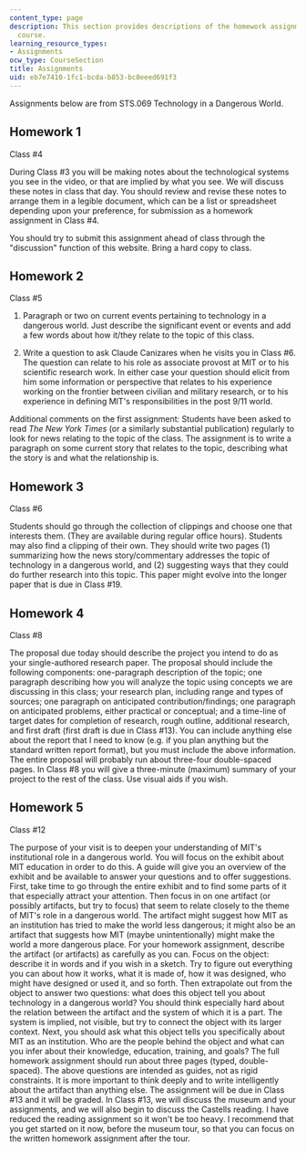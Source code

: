 ```yaml
---
content_type: page
description: This section provides descriptions of the homework assignments for the
  course.
learning_resource_types:
- Assignments
ocw_type: CourseSection
title: Assignments
uid: eb7e7410-1fc1-bcda-b853-bc8eeed691f3
---
```


Assignments below are from STS.069 Technology in a Dangerous World.

Homework 1
----------

Class #4

During Class #3 you will be making notes about the technological systems you see in the video, or that are implied by what you see. We will discuss these notes in class that day. You should review and revise these notes to arrange them in a legible document, which can be a list or spreadsheet depending upon your preference, for submission as a homework assignment in Class #4.

You should try to submit this assignment ahead of class through the "discussion" function of this website. Bring a hard copy to class.

Homework 2
----------

Class #5

1.  Paragraph or two on current events pertaining to technology in a dangerous world. Just describe the significant event or events and add a few words about how it/they relate to the topic of this class.  
    
2.  Write a question to ask Claude Canizares when he visits you in Class #6. The question can relate to his role as associate provost at MIT or to his scientific research work. In either case your question should elicit from him some information or perspective that relates to his experience working on the frontier between civilian and military research, or to his experience in defining MIT's responsibilities in the post 9/11 world.

Additional comments on the first assignment: Students have been asked to read _The New York Times_ (or a similarly substantial publication) regularly to look for news relating to the topic of the class. The assignment is to write a paragraph on some current story that relates to the topic, describing what the story is and what the relationship is.

Homework 3
----------

Class #6

Students should go through the collection of clippings and choose one that interests them. (They are available during regular office hours). Students may also find a clipping of their own. They should write two pages (1) summarizing how the news story/commentary addresses the topic of technology in a dangerous world, and (2) suggesting ways that they could do further research into this topic. This paper might evolve into the longer paper that is due in Class #19.

Homework 4
----------

Class #8

The proposal due today should describe the project you intend to do as your single-authored research paper. The proposal should include the following components: one-paragraph description of the topic; one paragraph describing how you will analyze the topic using concepts we are discussing in this class; your research plan, including range and types of sources; one paragraph on anticipated contribution/findings; one paragraph on anticipated problems, either practical or conceptual; and a time-line of target dates for completion of research, rough outline, additional research, and first draft (first draft is due in Class #13). You can include anything else about the report that I need to know (e.g. if you plan anything but the standard written report format), but you must include the above information. The entire proposal will probably run about three-four double-spaced pages. In Class #8 you will give a three-minute (maximum) summary of your project to the rest of the class. Use visual aids if you wish.

Homework 5
----------

Class #12

The purpose of your visit is to deepen your understanding of MIT's institutional role in a dangerous world. You will focus on the exhibit about MIT education in order to do this. A guide will give you an overview of the exhibit and be available to answer your questions and to offer suggestions. First, take time to go through the entire exhibit and to find some parts of it that especially attract your attention. Then focus in on one artifact (or possibly artifacts, but try to focus) that seem to relate closely to the theme of MIT's role in a dangerous world. The artifact might suggest how MIT as an institution has tried to make the world less dangerous; it might also be an artifact that suggests how MIT (maybe unintentionally) might make the world a more dangerous place. For your homework assignment, describe the artifact (or artifacts) as carefully as you can. Focus on the object: describe it in words and if you wish in a sketch. Try to figure out everything you can about how it works, what it is made of, how it was designed, who might have designed or used it, and so forth. Then extrapolate out from the object to answer two questions: what does this object tell you about technology in a dangerous world? You should think especially hard about the relation between the artifact and the system of which it is a part. The system is implied, not visible, but try to connect the object with its larger context. Next, you should ask what this object tells you specifically about MIT as an institution. Who are the people behind the object and what can you infer about their knowledge, education, training, and goals? The full homework assignment should run about three pages (typed, double-spaced). The above questions are intended as guides, not as rigid constraints. It is more important to think deeply and to write intelligently about the artifact than anything else. The assignment will be due in Class #13 and it will be graded. In Class #13, we will discuss the museum and your assignments, and we will also begin to discuss the Castells reading. I have reduced the reading assignment so it won't be too heavy. I recommend that you get started on it now, before the museum tour, so that you can focus on the written homework assignment after the tour.
